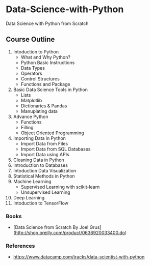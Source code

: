 # Data-Science-with-Python
Data Science with Python from Scratch 


## Course Outline
1. Intoduction to Python
   - What and Why Python?
   - Python Basic Instructions
   - Data Types
   - Operators
   - Control Structures
   - Functions and Package 
2. Basic Data Science Tools in Python
   - Lists
   - Matplotlib
   - Dictionaries & Pandas
   - Manuplating data
3. Advance Python
   - Functions
   - Filling
   - Object Oriented Programming
4. Importing Data in Python
   - Import Data from Files
   - Import Data from SQL Databases
   - Import Data using APIs
5. Cleaning Data in Python
6. Introduction to Databases
7. Intoduction Data Visualization
8. Statistical Methods in Python
9. Machine Learning
   - Supervised Learning with scikit-learn
   - Unsupervised Learning
10. Deep Learning
11. Intoduction to TensorFlow

### Books
- [Data Science from Scratch By Joel Grus] (http://shop.oreilly.com/product/0636920033400.do)
### References
- https://www.datacamp.com/tracks/data-scientist-with-python

   
